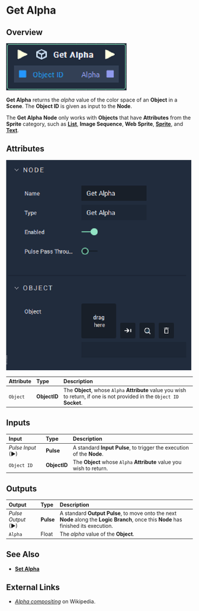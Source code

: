 # Get Alpha

## Overview

![The Get Alpha Node.](../../../.gitbook/assets/node-get-alpha.PNG)

**Get Alpha** returns the _alpha_ value of the color space of an **Object** in a **Scene**. The **Object ID** is given as input to the **Node**.

The **Get Alpha** **Node** only works with **Objects** that have **Attributes** from the **Sprite** category, such as [**List**](../../../getting-started/scene-objects/list-widget.md), **Image Sequence**, **Web Sprite**, [**Sprite**](../../../getting-started/scene-objects/sprite.md), and [**Text**](../../../getting-started/scene-objects/text.md).

## Attributes

![The Get Alpha Node Attributes.](../../../.gitbook/assets/node-get-alpha-attr.PNG)

| Attribute | Type | Description |
| :--- | :--- | :--- |
| `Object` | **ObjectID** | The **Object**, whose `Alpha` **Attribute** value you wish to return, if one is not provided in the `Object ID` **Socket**. |

## Inputs

| Input | Type | Description |
| :--- | :--- | :--- |
| _Pulse Input_ \(►\) | **Pulse** | A standard **Input Pulse**, to trigger the execution of the **Node**. |
| `Object ID` | **ObjectID** | The **Object** whose `Alpha` **Attribute** value you wish to return. |

## Outputs

| Output | Type | Description |
| :--- | :--- | :--- |
| _Pulse Output_ \(►\) | **Pulse** | A standard **Output Pulse**, to move onto the next **Node** along the **Logic Branch**, once this **Node** has finished its execution. |
| `Alpha` | Float | The _alpha_ value of the **Object**. |

## See Also

* [**Set Alpha**](set-alpha.md)

## External Links

* [_Alpha compositing_](https://en.wikipedia.org/wiki/Alpha_compositing) on Wikipedia.

